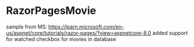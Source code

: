# RazorPagesMovie
sample from MS: https://learn.microsoft.com/en-us/aspnet/core/tutorials/razor-pages/?view=aspnetcore-8.0
added support for watched checkbox for movies in database
